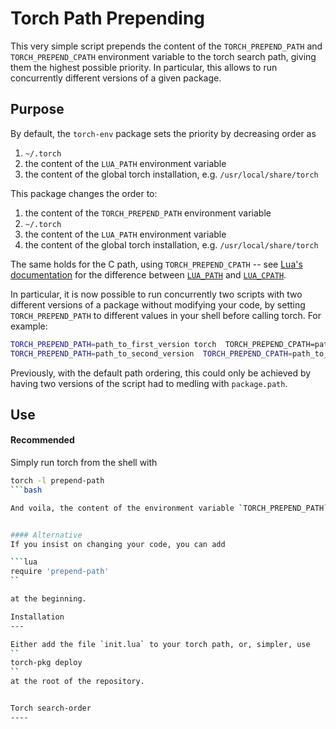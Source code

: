 Torch Path Prepending
======

This very simple script prepends the content of the `TORCH_PREPEND_PATH` and `TORCH_PREPEND_CPATH` environment variable to the torch search path, giving them the highest possible priority.
In particular, this allows to run concurrently different versions of a given package.

Purpose
---
By default, the `torch-env` package sets the priority by decreasing order as

1. `~/.torch`
2. the content of the `LUA_PATH` environment variable
3. the content of the global torch installation, e.g. `/usr/local/share/torch`

This package changes the order to:

1. the content of the `TORCH_PREPEND_PATH` environment variable
1. `~/.torch`
2. the content of the `LUA_PATH` environment variable
3. the content of the global torch installation, e.g. `/usr/local/share/torch`

The same holds for the C path, using `TORCH_PREPEND_CPATH` -- see [Lua's documentation](http://www.lua.org/manual/5.2/manual.html#pdf-package.cpath) for the difference between [`LUA_PATH`](http://www.lua.org/manual/5.2/manual.html#pdf-package.path) and [`LUA_CPATH`](http://www.lua.org/manual/5.2/manual.html#pdf-package.cpath).

In particular, it is now possible to run concurrently two scripts with two different versions of a package without modifying your code, by setting `TORCH_PREPEND_PATH` to different values in your shell before calling torch. For example:

```bash
TORCH_PREPEND_PATH=path_to_first_version torch  TORCH_PREPEND_CPATH=path_to_libfiles_of_first_version -l prepend-path myscript.lua &
TORCH_PREPEND_PATH=path_to_second_version  TORCH_PREPEND_CPATH=path_to_libfiles_of_first_version torch -l prepend-path myscript.lua &
```

Previously, with the default path ordering, this could only be achieved by having two versions of the script had to medling with `package.path`.

Use
---
#### Recommended 

Simply run torch from the shell with

```bash
torch -l prepend-path
```bash

And voila, the content of the environment variable `TORCH_PREPEND_PATH` is prepended at the beginning of your search path for lua files, and the content of t`TORCH_PREPEND_CPATH` to the search path for C files.


#### Alternative
If you insist on changing your code, you can add

```lua
require 'prepend-path'
``

at the beginning.

Installation
---

Either add the file `init.lua` to your torch path, or, simpler, use
``
torch-pkg deploy
``
at the root of the repository.


Torch search-order
----


